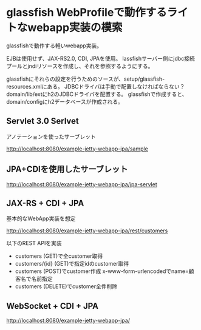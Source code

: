 glassfish WebProfileで動作するライトなwebapp実装の模索
=======================================


glassfishで動作する軽いwebapp実装。

EJBは使用せず、JAX-RS2.0, CDI, JPAを使用。
lassfishサーバー側にjdbc接続プールとjndiリソースを作成し、それを参照するようにする。

glassfishにそれらの設定を行うためのソースが、setup/glassfish-resources.xmlにある。
JDBCドライバは手動で配置しなければならない？domain/lib/extにh2のJDBCドライバを配置する。
glassfishで作成すると、domain/configにh2データベースが作成される。

## Servlet 3.0 Serlvet

アノテーションを使ったサーブレット

<http://localhost:8080/example-jetty-webapp-jpa/sample>

## JPA+CDIを使用したサーブレット

<http://localhost:8080/example-jetty-webapp-jpa/jpa-servlet>


## JAX-RS + CDI + JPA

基本的なWebApp実装を想定

 <http://localhost:8080/example-jetty-webapp-jpa/rest/customers>

以下のREST APIを実装

- customers (GET)で全customer取得
- customers/{id}    (GET)で指定idのcustomer取得
- customers (POST)でcustomer作成 x-www-form-urlencodedでname=顧客名で名前指定
- customers (DELETE)でcustomer全件削除

## WebSocket + CDI + JPA

 <http://localhost:8080/example-jetty-webapp-jpa/>



